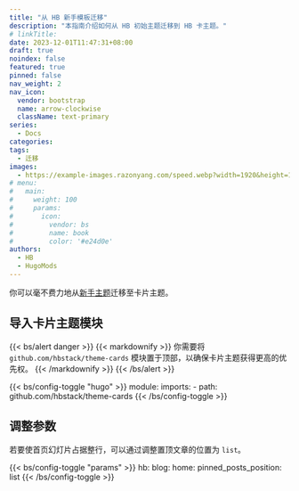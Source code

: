 ```yaml
---
title: "从 HB 新手模板迁移"
description: "本指南介绍如何从 HB 初始主题迁移到 HB 卡主题。"
# linkTitle:
date: 2023-12-01T11:47:31+08:00
draft: true
noindex: false
featured: true
pinned: false
nav_weight: 2
nav_icon:
  vendor: bootstrap
  name: arrow-clockwise
  className: text-primary
series:
  - Docs
categories:
tags:
  - 迁移
images:
  - https://example-images.razonyang.com/speed.webp?width=1920&height=1280
# menu:
#   main:
#     weight: 100
#     params:
#       icon:
#         vendor: bs
#         name: book
#         color: '#e24d0e'
authors:
  - HB
  - HugoMods
---
```


你可以毫不费力地从[新手主题](https://github.com/hbstack/theme)迁移至卡片主题。

## 导入卡片主题模块

{{< bs/alert danger >}}
{{< markdownify >}}
你需要将 `github.com/hbstack/theme-cards` 模块置于顶部，以确保卡片主题获得更高的优先权。
{{< /markdownify >}}
{{< /bs/alert >}}

{{< bs/config-toggle "hugo" >}}
module:
  imports:
    - path: github.com/hbstack/theme-cards
{{< /bs/config-toggle >}}

## 调整参数

若要使首页幻灯片占据整行，可以通过调整置顶文章的位置为 `list`。

{{< bs/config-toggle "params" >}}
hb:
  blog:
    home:
      pinned_posts_position: list
{{< /bs/config-toggle >}}
